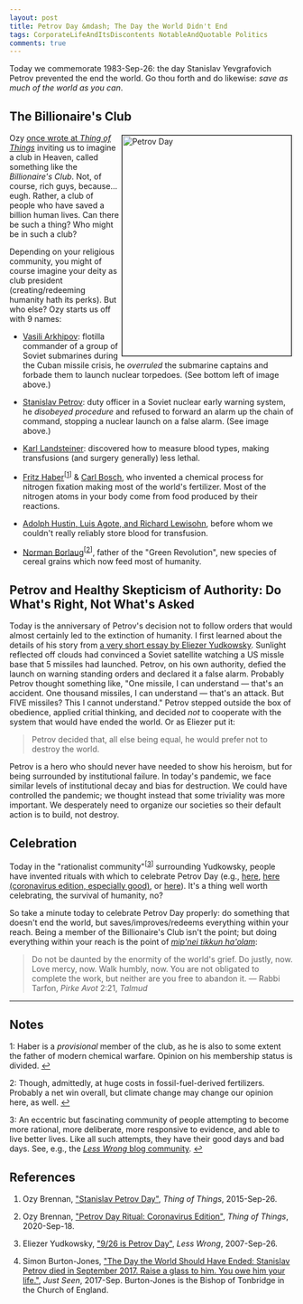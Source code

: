 ```yaml
---
layout: post
title: Petrov Day &mdash; The Day the World Didn't End
tags: CorporateLifeAndItsDiscontents NotableAndQuotable Politics
comments: true
---
```


Today we commemorate 1983-Sep-26: the day Stanislav Yevgrafovich Petrov prevented the end the
world.  Go thou forth and do likewise: _save as much of the world as you can_.  

## The Billionaire's Club  

<a href="https://en.wikipedia.org/wiki/Stanislav_Petrov" target="_blank"><img src="{{site.baseurl }}/images/2020-09-26-petrov-day-portrait.jpg" width="300" height="390" alt="Petrov Day" title="Petrov Day" style="float: right; margin: 3px 3px 3px 3px; border: 1px solid #000000;"></a>
Ozy [once wrote at _Thing of Things_](https://thingofthings.wordpress.com/2015/09/26/stanislav-petrov-day/) 
inviting us to imagine a club in Heaven, called something like the _Billionaire's Club_.
Not, of course, rich guys, because... eugh.  Rather, a club of people who have saved a
billion human lives.  Can there be such a thing?  Who might be in such a club?  

Depending on your religious community, you might of course imagine your deity as club
president (creating/redeeming humanity hath its perks).  But who else?  Ozy starts us off
with 9 names:  

* [Vasili Arkhipov](https://en.wikipedia.org/wiki/Vasili_Arkhipov): flotilla commander of
a group of Soviet submarines during the Cuban missile crisis, he _overruled_ the submarine
captains and forbade them to launch nuclear torpedoes.  (See bottom left of image above.)

* [Stanislav Petrov](https://en.wikipedia.org/wiki/Stanislav_Petrov): duty officer in a
Soviet nuclear early warning system, he _disobeyed procedure_ and refused to forward an
alarm up the chain of command, stopping a nuclear launch on a false alarm.  (See image
above.)  

* [Karl Landsteiner](https://en.wikipedia.org/wiki/Karl_Landsteiner): discovered how to
measure blood types, making transfusions (and surgery generally) less lethal.  

* [Fritz Haber](https://en.wikipedia.org/wiki/Fritz_Haber)<sup id="fn1a">[[1](#fn1)]</sup> &amp; 
[Carl Bosch](https://en.wikipedia.org/wiki/Carl_Bosch), who invented a chemical process
for nitrogen fixation making most of the world's fertilizer.  Most of the nitrogen atoms
in your body come from food produced by their reactions.  

* [Adolph Hustin, Luis Agote, and Richard Lewisohn](https://stanfordbloodcenter.org/a-brief-history-of-blood-transfusion-through-the-years/), 
before whom we couldn't really reliably store blood for transfusion.  

* [Norman Borlaug](https://en.wikipedia.org/wiki/Norman_Borlaug)<sup id="fn2a">[[2](#fn2)]</sup>, 
father of the "Green Revolution", new species of cereal grains which now feed most of humanity.  

## Petrov and Healthy Skepticism of Authority: Do What's Right, Not What's Asked  

Today is the anniversary of Petrov's decision not to follow orders that would almost
certainly led to the extinction of humanity.  I first learned about the details of his
story from 
[a very short essay by Eliezer Yudkowsky](https://www.lesswrong.com/posts/QtyKq4BDyuJ3tysoK/9-26-is-petrov-day).
Sunlight reflected off clouds had convinced a Soviet satellite watching a US missle base
that 5 missiles had launched.  Petrov, on his own authority, defied the launch on warning
standing orders and declared it a false alarm.  Probably Petrov thought something like, "One
missile, I can understand &mdash; that's an accident.  One thousand missiles, I can understand
&mdash; that's an attack.  But FIVE missiles?  This I cannot understand."  Petrov stepped
outside the box of obedience, applied critial thinking, and decided _not_ to cooperate
with the system that would have ended the world.  Or as Eliezer put it:  
> Petrov decided that, all else being equal, he would prefer not to destroy the world.

Petrov is a hero who should never have needed to show his heroism, but for being
surrounded by institutional failure.  In today's pandemic, we face similar levels of
institutional decay and bias for destruction.  We could have controlled the pandemic; we
thought instead that some triviality was more important.  We desperately need to organize
our societies so their default action is to build, not destroy.  

## Celebration

Today in the "rationalist community"<sup id="fn3a">[[3](#fn3)]</sup> surrounding
Yudkowsky, people have invented rituals with which to celebrate Petrov Day (e.g., 
[here](https://thingofthings.wordpress.com/2020/07/03/petrov-day/),
[here (coronavirus edition, especially good)](https://thingofthings.wordpress.com/2020/09/18/petrov-day-ritual-coronavirus-edition/), or
[here](http://petrovday.com/)).  It's a thing well worth celebrating, the survival of humanity, no?  

So take a minute today to celebrate Petrov Day properly: do something that doesn't end the
world, but saves/improves/redeems everything within your reach.  Being a member of
the Billionaire's Club isn't the point; but doing everything within your reach is the
point of [_mip'nei tikkun ha'olam_](https://en.wikipedia.org/wiki/Tikkun_olam):  
> Do not be daunted by the enormity of the world's grief.  Do justly, now.  Love mercy,
> now.  Walk humbly, now.  You are not obligated to complete the work, but neither are you
> free to abandon it. &mdash; Rabbi Tarfon, _Pirke Avot_ 2:21, _Talmud_

---

## Notes  

<a id="fn1">1</a>: Haber is a _provisional_ member of the club, as he is also to some
extent the father of modern chemical warfare.  Opinion on his membership status is
divided. [↩](#fn1a)  

<a id="fn2">2</a>: Though, admittedly, at huge costs in fossil-fuel-derived fertilizers.
Probably a net win overall, but climate change may change our opinion here, as well. [↩](#fn2a)  

<a id="fn3">3</a>: An eccentric but fascinating community of people attempting to become
more rational, more deliberate, more responsive to evidence, and able to live better
lives.  Like all such attempts, they have their good days and bad days.  See, e.g., the
[_Less Wrong_ blog community](https://www.lesswrong.com/). [↩](#fn3a)  

## References  

1. Ozy Brennan, ["Stanislav Petrov Day"](https://thingofthings.wordpress.com/2015/09/26/stanislav-petrov-day/), _Thing of Things_, 2015-Sep-26.

1. Ozy Brennan, ["Petrov Day Ritual: Coronavirus Edition"](https://thingofthings.wordpress.com/2020/09/18/petrov-day-ritual-coronavirus-edition/), _Thing of Things_, 2020-Sep-18.

1. Eliezer Yudkowsky, ["9/26 is Petrov Day"](https://www.lesswrong.com/posts/QtyKq4BDyuJ3tysoK/9-26-is-petrov-day), _Less Wrong_, 2007-Sep-26.

1. Simon Burton-Jones, ["The Day the World Should Have Ended: Stanislav Petrov died in
   September 2017. Raise a glass to him. You owe him your life."](http://www.simonburton-jones.com/JUST%20SEEN/The%20day%20The%20World%20Should%20Have%20Ended%20SEP2017.html), _Just Seen_, 2017-Sep.  Burton-Jones is the Bishop of Tonbridge in the Church of England.

